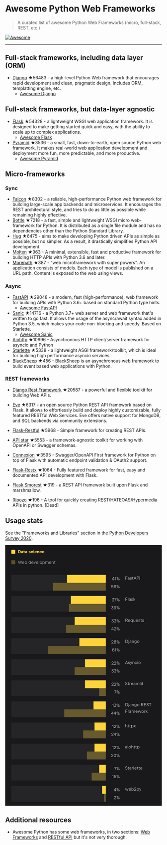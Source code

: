 # Awesome Python Web Frameworks


> A curated list of awesome Python Web Frameworks (micro, full-stack, REST, etc.)


[![Awesome](https://awesome.re/badge.svg)](https://awesome.re)

---

## Full-stack frameworks, including data layer (ORM)


- [Django](https://github.com/django/django) ★56483 - a high-level Python Web framework that encourages rapid development and clean, pragmatic design. Includes ORM, templatting engine, etc.
  - [Awesome Django](https://github.com/wsvincent/awesome-django)


## Full-stack frameworks, but data-layer agnostic

- [Flask](https://github.com/pallets/flask) ★54328 - a lightweight WSGI web application framework. It is designed to make getting started quick and easy, with the ability to scale up to complex applications.
  - [Awesome Flask](https://github.com/mjhea0/awesome-flask)
- [Pyramid](https://github.com/Pylons/pyramid) ★3536 - a small, fast, down-to-earth, open source Python web framework. It makes real-world web application development and deployment more fun, more predictable, and more productive.
  - [Awesome Pyramid](https://github.com/uralbash/awesome-pyramid)


## Micro-frameworks

### Sync

- [Falcon](https://github.com/falconry/falcon) ★8302 - a reliable, high-performance Python web framework for building large-scale app backends and microservices. It encourages the REST architectural style, and tries to do as little as possible while remaining highly effective.
- [Bottle](https://github.com/bottlepy/bottle) ★7218 - a fast, simple and lightweight WSGI micro web-framework for Python. It is distributed as a single file module and has no dependencies other than the Python Standard Library.
- [Hug](https://github.com/hugapi/hug) ★6475 - aims to make developing Python driven APIs as simple as possible, but no simpler. As a result, it drastically simplifies Python API development.
- [Molten](https://github.com/Bogdanp/molten) ★963 - A minimal, extensible, fast and productive framework for building HTTP APIs with Python 3.6 and later.
- [Morepath](https://github.com/morepath/morepath) ★387 - "web microframework with super powers". An application consists of models. Each type of model is published on a URL path. Content is exposed to the web using views.


### Async

- [FastAPI](https://github.com/tiangolo/fastapi) ★29048 - a modern, fast (high-performance), web framework for building APIs with Python 3.6+ based on standard Python type hints.
  - [Awesome FastAPI](https://github.com/mjhea0/awesome-fastapi)
- [Sanic](https://github.com/sanic-org/sanic) ★14716 - a Python 3.7+ web server and web framework that's written to go fast. It allows the usage of the async/await syntax added in Python 3.5, which makes your code non-blocking and speedy. Based on Starlette.
  - [Awesome Sanic](https://github.com/mekicha/awesome-sanic)
- [Aiohttp](https://github.com/aio-libs/aiohttp) ★10996 - Asynchronous HTTP client/server framework for asyncio and Python
- [Starlette](https://github.com/encode/starlette) ★5338 - a lightweight ASGI framework/toolkit, which is ideal for building high performance asyncio services.
- [BlackSheep](https://github.com/Neoteroi/BlackSheep) ★456 - BlackSheep is an asynchronous web framework to build event based web applications with Python.


### REST frameworks

- [Django Rest Framework](https://github.com/encode/django-rest-framework) ★20587 - a powerful and flexible toolkit for building Web APIs.
- [Eve](https://github.com/pyeve/eve) ★6317 - an open source Python REST API framework based on Flask. It allows to effortlessly build and deploy highly customizable, fully featured RESTful Web Services. Eve offers native support for MongoDB, and SQL backends via community extensions.
- [Flask-Restful](https://github.com/flask-restful/flask-restful) ★5968 - Simple framework for creating REST APIs.
- [API star](https://github.com/encode/apistar) ★5553 - a framework-agnostic toolkit for working with OpenAPI or Swagger schemas.
- [Connexion](https://github.com/zalando/connexion) ★3595 - Swagger/OpenAPI First framework for Python on top of Flask with automatic endpoint validation & OAuth2 support.
- [Flask-Restx](https://github.com/python-restx/flask-restx) ★1064 - Fully featured framework for fast, easy and documented API development with Flask.
- [Flask Smorest](https://github.com/marshmallow-code/flask-smorest) ★319 - a REST API framework built upon Flask and marshmallow.

- [Ripozo](https://github.com/vertical-knowledge/ripozo) ★196 -  A tool for quickly creating REST/HATEOAS/Hypermedia APIs in python. [Dead]


## Usage stats

See the "Frameworks and Libraries" section in the [Python Developers Survey 2020](https://www.jetbrains.com/lp/python-developers-survey-2020/).


![Stats](https://raw.githubusercontent.com/sfermigier/awesome-python-web-frameworks/main/python-web-frameworks-usage.png)



## Additional resources

- Awesome Python has some web frameworks, in two sections: [Web Frameworks](https://github.com/vinta/awesome-python#web-frameworks) and [RESTful API](https://github.com/vinta/awesome-python#restful-api) but it's not very thorough.

